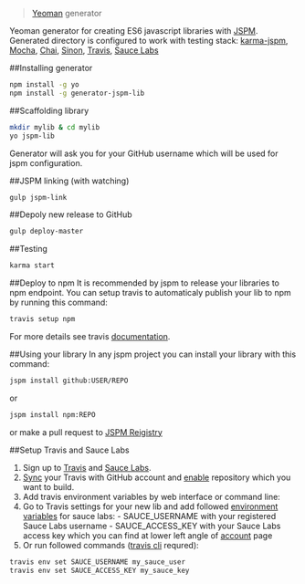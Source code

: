 > [Yeoman](http://yeoman.io) generator

Yeoman generator for creating ES6 javascript libraries with [JSPM](http://jspm.io/).
Generated directory is configured to work with testing stack: [karma-jspm](https://github.com/Workiva/karma-jspm), [Mocha](http://mochajs.org/), [Chai](http://chaijs.com/), [Sinon](http://sinonjs.org/), [Travis](https://travis-ci.org/), [Sauce Labs](https://saucelabs.com/)

##Installing generator

```bash
npm install -g yo
npm install -g generator-jspm-lib
```

##Scaffolding library

```bash
mkdir mylib & cd mylib
yo jspm-lib
```

Generator will ask you for your GitHub username which will be used for jspm configuration.

##JSPM linking (with watching)

```bash
gulp jspm-link
```

##Depoly new release to GitHub

```bash
gulp deploy-master
```

##Testing

```bash
karma start
```

##Deploy to npm
It is recommended by jspm to release your libraries to npm endpoint.
You can setup travis to automaticaly publish your lib to npm by running this command:

```bash
travis setup npm
```

For more details see travis [documentation](http://docs.travis-ci.com/user/deployment/npm/).

##Using your library
In any jspm project you can install your library with this command:

```bash
jspm install github:USER/REPO
```

or

```bash
jspm install npm:REPO
```

or make a pull request to [JSPM Reigistry](https://github.com/jspm/registry)

##Setup Travis and Sauce Labs

1. Sign up to [Travis](https://travis-ci.org) and [Sauce Labs](https://saucelabs.com/opensauce).
2. [Sync](https://travis-ci.org/profile) your Travis with GitHub account and [enable](https://travis-ci.org/profile) repository which you want to build.
3. Add travis environment variables by web interface or command line:
  1. Go to Travis settings for your new lib and add followed [environment variables](http://blog.travis-ci.com/2014-08-22-environment-variables/) for sauce labs:
    - SAUCE_USERNAME with your registered Sauce Labs username
    - SAUCE_ACCESS_KEY with your Sauce Labs access key which you can find at lower left angle of [account](https://saucelabs.com/account) page
  2. Or run followed commands ([travis cli](https://github.com/travis-ci/travis.rb#env) requred):
  ```bash
  travis env set SAUCE_USERNAME my_sauce_user
  travis env set SAUCE_ACCESS_KEY my_sauce_key
  ```
